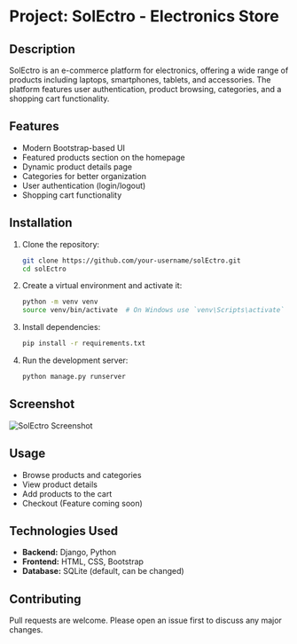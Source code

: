 # Project: SolEctro - Electronics Store

## Description

SolEctro is an e-commerce platform for electronics, offering a wide range of products including laptops, smartphones, tablets, and accessories. The platform features user authentication, product browsing, categories, and a shopping cart functionality.

## Features

- Modern Bootstrap-based UI
- Featured products section on the homepage
- Dynamic product details page
- Categories for better organization
- User authentication (login/logout)
- Shopping cart functionality

## Installation

1. Clone the repository:
   ```sh
   git clone https://github.com/your-username/solEctro.git
   cd solEctro
   ```
2. Create a virtual environment and activate it:
   ```sh
   python -m venv venv
   source venv/bin/activate  # On Windows use `venv\Scripts\activate`
   ```
3. Install dependencies:
   ```sh
   pip install -r requirements.txt
   ```
4. Run the development server:
   ```sh
   python manage.py runserver
   ```

## Screenshot

![SolEctro Screenshot](static/home/images/sc.png)

## Usage

- Browse products and categories
- View product details
- Add products to the cart
- Checkout (Feature coming soon)

## Technologies Used

- **Backend:** Django, Python
- **Frontend:** HTML, CSS, Bootstrap
- **Database:** SQLite (default, can be changed)

## Contributing

Pull requests are welcome. Please open an issue first to discuss any major changes.

##

